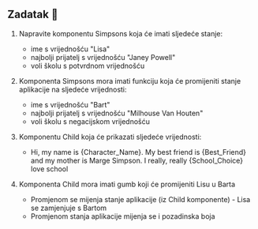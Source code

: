 ## Zadatak 📝

1. Napravite komponentu Simpsons koja će imati sljedeće stanje:
   - ime s vrijednošću "Lisa"
   - najbolji prijatelj s vrijednošću "Janey Powell"
   - voli školu s potvrdnom vrijednošću

2. Komponenta Simpsons mora imati funkciju koja će promijeniti stanje aplikacije na sljedeće vrijednosti:
   - ime s vrijednošću "Bart"
   - najbolji prijatelj s vrijednošću "Milhouse Van Houten"
   - voli školu s negacijskom vrijednošću

3. Komponentu Child koja će prikazati sljedeće vrijednosti:
   - Hi, my name is {Character_Name}. My best friend is {Best_Friend} and my mother is Marge Simpson. I really, really {School_Choice} love school

4. Komponenta Child mora imati gumb koji će promijeniti Lisu u Barta
   - Promjenom se mijenja stanje aplikacije (iz Child komponente) - Lisa se zamjenjuje s Bartom
   - Promjenom stanja aplikacije mijenja se i pozadinska boja
